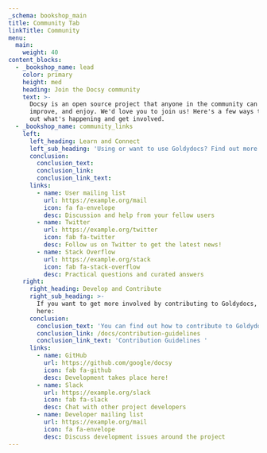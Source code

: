```yaml
---
_schema: bookshop_main
title: Community Tab
linkTitle: Community
menu:
  main:
    weight: 40
content_blocks:
  - _bookshop_name: lead
    color: primary
    height: med
    heading: Join the Docsy community
    text: >-
      Docsy is an open source project that anyone in the community can use,
      improve, and enjoy. We'd love you to join us! Here's a few ways to find
      out what's happening and get involved.
  - _bookshop_name: community_links
    left:
      left_heading: Learn and Connect
      left_sub_heading: 'Using or want to use Goldydocs? Find out more here:'
      conclusion:
        conclusion_text:
        conclusion_link:
        conclusion_link_text:
      links:
        - name: User mailing list
          url: https://example.org/mail
          icon: fa fa-envelope
          desc: Discussion and help from your fellow users
        - name: Twitter
          url: https://example.org/twitter
          icon: fab fa-twitter
          desc: Follow us on Twitter to get the latest news!
        - name: Stack Overflow
          url: https://example.org/stack
          icon: fab fa-stack-overflow
          desc: Practical questions and curated answers
    right:
      right_heading: Develop and Contribute
      right_sub_heading: >-
        If you want to get more involved by contributing to Goldydocs, join us
        here:
      conclusion:
        conclusion_text: 'You can find out how to contribute to Goldydocs in our '
        conclusion_link: /docs/contribution-guidelines
        conclusion_link_text: 'Contribution Guidelines '
      links:
        - name: GitHub
          url: https://github.com/google/docsy
          icon: fab fa-github
          desc: Development takes place here!
        - name: Slack
          url: https://example.org/slack
          icon: fab fa-slack
          desc: Chat with other project developers
        - name: Developer mailing list
          url: https://example.org/mail
          icon: fa fa-envelope
          desc: Discuss development issues around the project
---
```

<!--add blocks of content here to add more sections to the community page -->